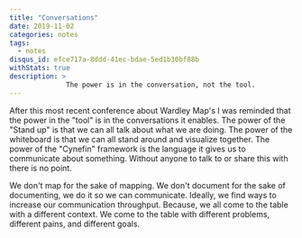 ```yaml
---
title: "Conversations"
date: 2019-11-02
categories: notes
tags:
  - notes
disqus_id: efce717a-8ddd-41ec-bdae-5ed1b30bf88b
withStats: true
description: >
              The power is in the conversation, not the tool.
---
```


After this most recent conference about Wardley Map's I was reminded that the
power in the "tool" is in the conversations it enables. The power of the
"Stand up" is that we can all talk about what we are doing. The power of the
whiteboard is that we can all stand around and visualize together. The power
of the "Cynefin" framework is the language it gives us to communicate about
something. Without anyone to talk to or share this with there is no point.

We don't map for the sake of mapping. We don't document for the sake of
documenting, we do it so we can communicate. Ideally, we find ways to increase
our communication throughput. Because, we all come to the table with a different
context. We come to the table with different problems, different pains,
and different goals.

